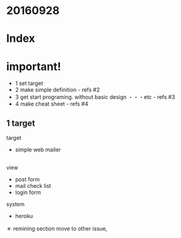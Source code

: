 # 20160928

# Index



# important!
- 1 set target
- 2 make simple definition - refs #2
- 3 get start programing. without basic design ・・・etc - refs #3
- 4 make cheat sheet - refs #4


## 1 target

target
- simple web mailer


## 

view
- post form
- mail check list
- login form

system
- heroku


＊ remining section move to other issue,









